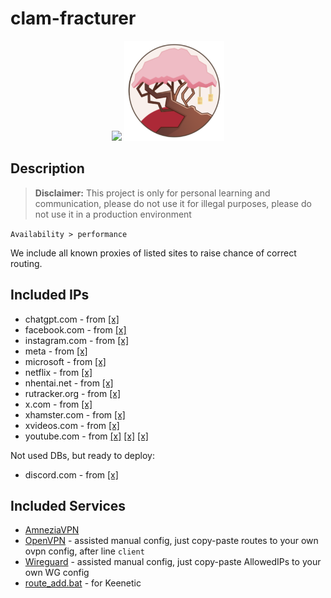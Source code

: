 # clam-fracturer
<p align="center">
  <img src="https://github.com/user-attachments/assets/35e545d8-9932-4f91-b8ae-1a67dd3c4cdb" height="155"/>
  <img src="https://github.com/Kseen715/imgs/blob/main/sakura_kharune.png?raw=true" height="160"/>
</p>

## Description

> **Disclaimer:** This project is only for personal learning and communication, please do not use it for illegal purposes, please do not use it in a production environment

`Availability > performance`

We include all known proxies of listed sites to raise chance of correct routing.

## Included IPs
<div id="auto-sort-start"/>

- chatgpt.com - from [[x]](https://rockblack.su/vpn/dopolnitelno/diapazon-ip-adresov)
- facebook.com - from [[x]](https://rockblack.su/vpn/dopolnitelno/diapazon-ip-adresov)
- instagram.com - from [[x]](https://rockblack.su/vpn/dopolnitelno/diapazon-ip-adresov)
- meta - from [[x]](https://rockblack.su/vpn/dopolnitelno/diapazon-ip-adresov)
- microsoft - from [[x]](https://networksdb.io/ip-addresses-of/microsoft-corp)
- netflix - from [[x]](https://rockblack.su/vpn/dopolnitelno/diapazon-ip-adresov)
- nhentai.net - from [[x]](https://networksdb.io/domain-to-ips/nhentai.net)
- rutracker.org - from [[x]](https://networksdb.io/)
- x.com - from [[x]](https://rockblack.su/vpn/dopolnitelno/diapazon-ip-adresov)
- xhamster.com - from [[x]](https://networksdb.io/)
- xvideos.com - from [[x]](https://networksdb.io/)
- youtube.com - from [[x]](https://github.com/touhidurrr/iplist-youtube?tab=readme-ov-file) [[x]](https://www.gstatic.com/ipranges/goog.json) [[x]](https://rockblack.su/vpn/dopolnitelno/diapazon-ip-adresov)
<div id="auto-sort-end"/>

Not used DBs, but ready to deploy:
<div id="auto-sort-start"/>

- discord.com - from [[x]](https://rockblack.su/vpn/dopolnitelno/diapazon-ip-adresov)
<div id="auto-sort-end"/>

## Included Services
<div id="auto-sort-start"/>

- [AmneziaVPN](https://github.com/Kseen715/clam-fracturer/blob/main/out/amnezia_vpn.json)
- [OpenVPN](https://github.com/Kseen715/clam-fracturer/blob/main/out/openvpn_route.ovpn) - assisted manual config, just copy-paste routes to your own ovpn config, after line `client`
- [Wireguard](https://github.com/Kseen715/clam-fracturer/blob/main/out/wireguard_incomplete.conf) - assisted manual config, just copy-paste AllowedIPs to your own WG config
- [route_add.bat](https://github.com/Kseen715/clam-fracturer/blob/main/out/route_add.bat) - for Keenetic
<div id="auto-sort-end"/>